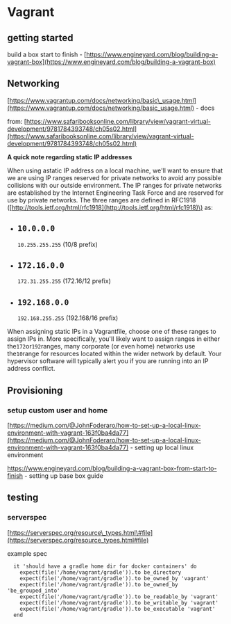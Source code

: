 # Vagrant

## getting started

build a box start to finish - [https://www.engineyard.com/blog/building-a-vagrant-box](https://www.engineyard.com/blog/building-a-vagrant-box)

## Networking

[https://www.vagrantup.com/docs/networking/basic\_usage.html](https://www.vagrantup.com/docs/networking/basic_usage.html) - docs

from: [https://www.safaribooksonline.com/library/view/vagrant-virtual-development/9781784393748/ch05s02.html](https://www.safaribooksonline.com/library/view/vagrant-virtual-development/9781784393748/ch05s02.html)

**A quick note regarding static IP addresses**

When using astatic IP address on a local machine, we'll want to ensure that we are using IP ranges reserved for private networks to avoid any possible collisions with our outside environment. The IP ranges for private networks are established by the Internet Engineering Task Force and are reserved for use by private networks. The three ranges are defined in RFC1918 \([http://tools.ietf.org/html/rfc1918](http://tools.ietf.org/html/rfc1918)\) as:

* `10.0.0.0`
  -
  `10.255.255.255`
  \(10/8 prefix\)
* `172.16.0.0`
  -
  `172.31.255.255`
  \(172.16/12 prefix\)
* `192.168.0.0`
  -
  `192.168.255.255`
  \(192.168/16 prefix\)

When assigning static IPs in a Vagrantfile, choose one of these ranges to assign IPs in. More specifically, you'll likely want to assign ranges in either the`172`or`192`ranges, many corporate \(or even home\) networks use the`10`range for resources located within the wider network by default. Your hypervisor software will typically alert you if you are running into an IP address conflict.

## Provisioning

### setup custom user and home

[https://medium.com/@JohnFoderaro/how-to-set-up-a-local-linux-environment-with-vagrant-163f0ba4da77](https://medium.com/@JohnFoderaro/how-to-set-up-a-local-linux-environment-with-vagrant-163f0ba4da77) - setting up local linux environment

https://www.engineyard.com/blog/building-a-vagrant-box-from-start-to-finish - setting up base box guide

## testing

### serverspec

[https://serverspec.org/resource\_types.html\#file](https://serverspec.org/resource_types.html#file)

example spec

```
  it 'should have a gradle home dir for docker containers' do
    expect(file('/home/vagrant/gradle')).to be_directory
    expect(file('/home/vagrant/gradle')).to be_owned_by 'vagrant'
    expect(file('/home/vagrant/gradle')).to be_owned_by 'be_grouped_into'
    expect(file('/home/vagrant/gradle')).to be_readable_by 'vagrant'
    expect(file('/home/vagrant/gradle')).to be_writable_by 'vagrant'
    expect(file('/home/vagrant/gradle')).to be_executable 'vagrant'
  end
```



